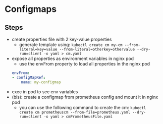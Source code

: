 # Configmaps

## Steps

- create properties file with 2 key-value properties
  - generate template using: `kubectl create cm my-cm --from-literal=key=value --from-literal=otherkey=othervalue --dry-run=client -o yaml > cm.yaml`
- expose all properties as environment variables in nginx pod
  - use the envFrom property to load all properties in the nginx pod
  ```yaml
  envFrom:
  - configMapRef:
      name: my-configmap
  ```
- exec in pod to see env variables
- (bis): create a configmap from prometheus config and mount it in nginx pod
  - you can use the following command to create the cm: `kubectl create cm prometheuscm --from-file=prometheus.yaml --dry-run=client -o yaml > cmPrometheusFile.yaml`

